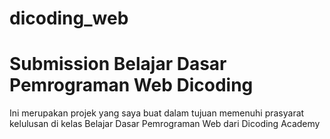 # dicoding_web
# Submission Belajar Dasar Pemrograman Web Dicoding

Ini merupakan projek yang saya buat dalam tujuan memenuhi 
prasyarat kelulusan di kelas Belajar Dasar Pemrograman Web dari Dicoding Academy
